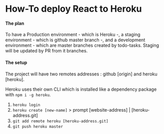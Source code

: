 # How-To deploy React to Heroku
#### The plan 
To have a Production environment - which is Heroku -, a staging environment - which is github master branch -, and a development environment - which are master branches created by todo-tasks. Staging will be updated by PR from it branches.

#### The setup
The project will have two remotes addresses : github [origin] and heroku [heroku].

Heroku uses their own CLI which is installed like a dependency package with `npm i -g heroku`.
1. `heroku login`
2. `heroku create [new-name]` > prompt [website-address] | [heroku-address.git]
3. `git add remote heroku [heroku-address.git]`
4. `git push heroku master`